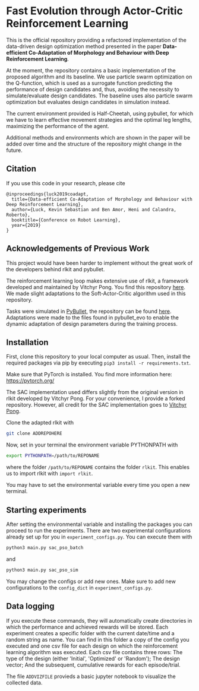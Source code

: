 # Fast Evolution through Actor-Critic Reinforcement Learning
This is the official repository providing a refactored implementation of the data-driven
design optimization method presented in the paper **Data-efficient Co-Adaptation of Morphology and Behaviour with Deep Reinforcement Learning**.

At the moment, the repository contains a basic implementation of the proposed algorithm and its baseline. We use particle swarm optimization on the Q-function, which is used as a surrogate function predicting the performance of design candidates and, thus, avoiding the necessity to simulate/evaluate design candidates. The baseline uses also particle swarm optimization but evaluates design candidates in simulation instead.

The current environment provided is Half-Cheetah, using pybullet, for which we have to learn effective movement strategies and the optimal leg lengths, maximizing the performance of the agent.

Additional methods and environments which are shown in the paper will be added over time and the structure of the repository might change in the future.

## Citation
If you use this code in your research, please cite
```
@inproceedings{luck2019coadapt,
  title={Data-efficient Co-Adaptation of Morphology and Behaviour with Deep Reinforcement Learning},
  author={Luck, Kevin Sebastian and Ben Amor, Heni and Calandra, Roberto},
  booktitle={Conference on Robot Learning},
  year={2019}
}
```

## Acknowledgements of Previous Work
This project would have been harder to implement without the great work of
the developers behind rlkit and pybullet.

The reinforcement learning loop makes extensive use of rlkit, a framework developed
and maintained by Vitchyr Pong. You find this repository [here](https://github.com/vitchyr/rlkit).
We made slight adaptations to the Soft-Actor-Critic algorithm used in this repository.

Tasks were simulated in [PyBullet](https://pybullet.org/wordpress/), the
repository can be found [here](https://github.com/bulletphysics/bullet3/tree/master/examples/pybullet).
Adaptations were made to the files found in pybullet_evo to enable the dynamic adaptation
of design parameters during the training process.

## Installation

First, clone this repository to your local computer as usual.
Then, install the required packages via pip by executing `pip3 install -r requirements.txt`.

Make sure that PyTorch is installed. You find more information here: https://pytorch.org/

The SAC implementation used differs slightly from the original version in
rlkit developed by Vitchyr Pong. For your convenience, I provide a forked repository. However,
all credit for the SAC implementation goes to [Vitchyr Pong](https://github.com/vitchyr/rlkit).

Clone the adapted rlkit with
```bash
git clone ADDREPOHERE
```
Now, set in your terminal the environment variable PYTHONPATH with
```bash
export PYTHONPATH=/path/to/REPONAME
```
where the folder `/path/to/REPONAME` contains the folder `rlkit`. This enables us
to import rlkit with `import rlkit`.

You may have to set the environmental variable every time you open a new terminal.

## Starting experiments

After setting the environmental variable and installing the packages you can
proceed to run the experiments.
There are two experimental configurations already set up for you in `experiment_configs.py`.
You can execute them with
```bash
python3 main.py sac_pso_batch
```
and
```bash
python3 main.py sac_pso_sim
```

You may change the configs or add new ones. Make sure to add new configurations to
the `config_dict` in `experiment_configs.py`.

## Data logging
If you execute these commands, they will automatically create directories in which
the performance and achieved rewards will be stored. Each experiment creates
a specific folder with the current date/time and a random string as name.
You can find in this folder a copy of the config you executed and one csv file
for each design on which the reinforcement learning algorithm was executed.
Each csv file contains three rows: The type of the design (either 'Initial', 'Optimized' or 'Random');
The design vector; And the subsequent, cumulative rewards for each episode/trial.

The file `ADDVIZFILE` provieds a basic jupyter notebook to visualize the collected
data.
